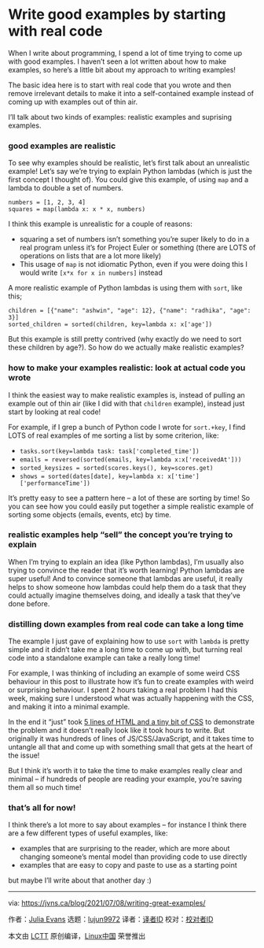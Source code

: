 [#]: subject: (Write good examples by starting with real code)
[#]: via: (https://jvns.ca/blog/2021/07/08/writing-great-examples/)
[#]: author: (Julia Evans https://jvns.ca/)
[#]: collector: (lujun9972)
[#]: translator: ( )
[#]: reviewer: ( )
[#]: publisher: ( )
[#]: url: ( )

Write good examples by starting with real code
======

When I write about programming, I spend a lot of time trying to come up with good examples. I haven’t seen a lot written about how to make examples, so here’s a little bit about my approach to writing examples!

The basic idea here is to start with real code that you wrote and then remove irrelevant details to make it into a self-contained example instead of coming up with examples out of thin air.

I’ll talk about two kinds of examples: realistic examples and suprising examples.

### good examples are realistic

To see why examples should be realistic, let’s first talk about an unrealistic example! Let’s say we’re trying to explain Python lambdas (which is just the first concept I thought of). You could give this example, of using `map` and a lambda to double a set of numbers.

```
numbers = [1, 2, 3, 4]
squares = map(lambda x: x * x, numbers)
```

I think this example is unrealistic for a couple of reasons:

  * squaring a set of numbers isn’t something you’re super likely to do in a real program unless it’s for Project Euler or something (there are LOTS of operations on lists that are a lot more likely)
  * This usage of `map` is not idiomatic Python, even if you were doing this I would write `[x*x for x in numbers]` instead



A more realistic example of Python lambdas is using them with `sort`, like this;

```
children = [{"name": "ashwin", "age": 12}, {"name": "radhika", "age": 3}]
sorted_children = sorted(children, key=lambda x: x['age'])
```

But this example is still pretty contrived (why exactly do we need to sort these children by age?). So how do we actually make realistic examples?

### how to make your examples realistic: look at actual code you wrote

I think the easiest way to make realistic examples is, instead of pulling an example out of thin air (like I did with that `children` example), instead just start by looking at real code!

For example, if I grep a bunch of Python code I wrote for `sort.+key`, I find LOTS of real examples of me sorting a list by some criterion, like:

  * `tasks.sort(key=lambda task: task['completed_time'])`
  * `emails = reversed(sorted(emails, key=lambda x:x['receivedAt']))`
  * `sorted_keysizes = sorted(scores.keys(), key=scores.get)`
  * `shows = sorted(dates[date], key=lambda x: x['time']['performanceTime'])`



It’s pretty easy to see a pattern here – a lot of these are sorting by time! So you can see how you could easily put together a simple realistic example of sorting some objects (emails, events, etc) by time.

### realistic examples help “sell” the concept you’re trying to explain

When I’m trying to explain an idea (like Python lambdas), I’m usually also trying to convince the reader that it’s worth learning! Python lambdas are super useful! And to convince someone that lambdas are useful, it really helps to show someone how lambdas could help them do a task that they could actually imagine themselves doing, and ideally a task that they’ve done before.

### distilling down examples from real code can take a long time

The example I just gave of explaining how to use `sort` with `lambda` is pretty simple and it didn’t take me a long time to come up with, but turning real code into a standalone example can take a really long time!

For example, I was thinking of including an example of some weird CSS behaviour in this post to illustrate how it’s fun to create examples with weird or surprising behaviour. I spent 2 hours taking a real problem I had this week, making sure I understood what was actually happening with the CSS, and making it into a minimal example.

In the end it “just” took [5 lines of HTML and a tiny bit of CSS][1] to demonstrate the problem and it doesn’t really look like it took hours to write. But originally it was hundreds of lines of JS/CSS/JavaScript, and it takes time to untangle all that and come up with something small that gets at the heart of the issue!

But I think it’s worth it to take the time to make examples really clear and minimal – if hundreds of people are reading your example, you’re saving them all so much time!

### that’s all for now!

I think there’s a lot more to say about examples – for instance I think there are a few different types of useful examples, like:

  * examples that are surprising to the reader, which are more about changing someone’s mental model than providing code to use directly
  * examples that are easy to copy and paste to use as a starting point



but maybe I’ll write about that another day :)

--------------------------------------------------------------------------------

via: https://jvns.ca/blog/2021/07/08/writing-great-examples/

作者：[Julia Evans][a]
选题：[lujun9972][b]
译者：[译者ID](https://github.com/译者ID)
校对：[校对者ID](https://github.com/校对者ID)

本文由 [LCTT](https://github.com/LCTT/TranslateProject) 原创编译，[Linux中国](https://linux.cn/) 荣誉推出

[a]: https://jvns.ca/
[b]: https://github.com/lujun9972
[1]: https://codepen.io/wizardzines/pen/0eda7725a46c919dcfdd3fa80aff3d41
